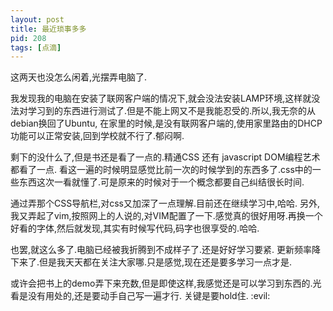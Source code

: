 ```yaml
---
layout: post
title: 最近琐事多多
pid: 208
tags: [点滴]
---
```

这两天也没怎么闲着,光摆弄电脑了.

我发现我的电脑在安装了联网客户端的情况下,就会没法安装LAMP环境,这样就没法对学习到的东西进行测试了.但是不能上网又不是我能忍受的.所以,我无奈的从debian换回了Ubuntu, 在家里的时候,是没有联网客户端的,使用家里路由的DHCP功能可以正常安装,回到学校就不行了.郁闷啊.

剩下的没什么了,但是书还是看了一点的.精通CSS 还有 javascript DOM编程艺术 都看了一点.
看这一遍的时候明显感觉比前一次的时候学到的东西多了.css中的一些东西这次一看就懂了.可是原来的时候对于一个概念都要自己纠结很长时间.

通过弄那个CSS导航栏,对css又加深了一点理解.目前还在继续学习中,哈哈.
另外,我又弄起了vim,按照网上的人说的,对VIM配置了一下.感觉真的很好用呀.再换一个好看的字体,然后就发现,其实有时候写代码,码字也很享受的.哈哈.

也罢,就这么多了.电脑已经被我折腾到不成样子了.还是好好学习要紧.
更新频率降下来了.但是我天天都在关注大家哪.只是感觉,现在还是要多学习一点才是.

或许会把书上的demo弄下来充数,但是即使这样,我感觉还是可以学习到东西的.光看是没有用处的,还是要动手自己写一遍才行.
关键是要hold住. :evil:
